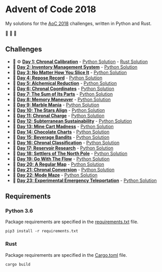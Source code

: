 # Advent of Code 2018

My solutions for the [AoC 2018](https://adventofcode.com/2018) challenges, written in Python and Rust.

:christmas_tree: :christmas_tree: :christmas_tree:

## Challenges

- :snake: :gear: **[Day 1: Chronal Calibration](https://adventofcode.com/2018/day/1)** - [Python Solution](src/day1.py) - [Rust Solution](src/bin/day1.rs)
- :snake: **[Day 2: Inventory Management System](https://adventofcode.com/2018/day/2)** - [Python Solution](src/day2.py)
- :snake: **[Day 3: No Matter How You Slice It](https://adventofcode.com/2018/day/3)** - [Python Solution](src/day3.py)
- :snake: **[Day 4: Repose Record](https://adventofcode.com/2018/day/4)** - [Python Solution](src/day4.py)
- :snake: **[Day 5: Alchemical Reduction](https://adventofcode.com/2018/day/5)** - [Python Solution](src/day5.py)
- :snake: **[Day 6: Chronal Coordinates](https://adventofcode.com/2018/day/6)** - [Python Solution](src/day6.py)
- :snake: **[Day 7: The Sum of Its Parts](https://adventofcode.com/2018/day/7)** - [Python Solution](src/day7.py)
- :snake: **[Day 8: Memory Maneuver](https://adventofcode.com/2018/day/8)** - [Python Solution](src/day8.py)
- :snake: **[Day 9: Marble Mania](https://adventofcode.com/2018/day/9)** - [Python Solution](src/day9.py)
- :snake: **[Day 10: The Stars Align](https://adventofcode.com/2018/day/10)** - [Python Solution](src/day10.py)
- :snake: **[Day 11: Chronal Charge](https://adventofcode.com/2018/day/11)** - [Python Solution](src/day11.py)
- :snake: **[Day 12: Subterranean Sustainability](https://adventofcode.com/2018/day/12)** - [Python Solution](src/day12.py)
- :snake: **[Day 13: Mine Cart Madness](https://adventofcode.com/2018/day/13)** - [Python Solution](src/day13.py)
- :snake: **[Day 14: Chocolate Charts](https://adventofcode.com/2018/day/14)** - [Python Solution](src/day14.py)
- :snake: **[Day 15: Beverage Bandits](https://adventofcode.com/2018/day/15)** - [Python Solution](src/day15.py)
- :snake: **[Day 16: Chronal Classification](https://adventofcode.com/2018/day/16)** - [Python Solution](src/day16.py)
- :snake: **[Day 17: Reservoir Research](https://adventofcode.com/2018/day/17)** - [Python Solution](src/day17.py)
- :snake: **[Day 18: Settlers of The North Pole](https://adventofcode.com/2018/day/18)** - [Python Solution](src/day18.py)
- :snake: **[Day 19: Go With The Flow](https://adventofcode.com/2018/day/19)** - [Python Solution](src/day19.py)
- :snake: **[Day 20: A Regular Map](https://adventofcode.com/2018/day/20)** - [Python Solution](src/day20.py)
- :snake: **[Day 21: Chronal Conversion](https://adventofcode.com/2018/day/21)** - [Python Solution](src/day21.py)
- :snake: **[Day 22: Mode Maze](https://adventofcode.com/2018/day/22)** - [Python Solution](src/day22.py)
- :snake: **[Day 23: Experimental Emergency Teleportation](https://adventofcode.com/2018/day/23)** - [Python Solution](src/day23.py)

## Requirements

### Python 3.6

Package requirements are specified in the [requirements.txt](requirements.txt) file.

```
pip3 install -r requirements.txt
```

### Rust

Package requirements are specified in the [Cargo.toml](Cargo.toml) file.

```
cargo build
```